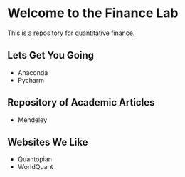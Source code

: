 # Welcome to the Finance Lab

This is a repository for quantitative finance.

## Lets Get You Going
* Anaconda
* Pycharm

## Repository of Academic Articles
* Mendeley

## Websites We Like
* Quantopian
* WorldQuant
